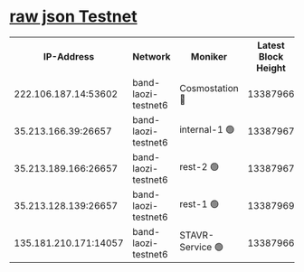 
[raw json Testnet](https://rpc-check.bandt.stavr.tech/bandt/rpcbandt_result.json)
=

<table><tr><th>IP-Address</th><th>Network</th><th>Moniker</th><th>Latest Block Height</th><th>Earliest Block Height</th><th>Catching Up</th><th>Voting Power</th><th>Scan Time</th></tr><tr><td>222.106.187.14:53602</td><td>band-laozi-testnet6</td><td>Cosmostation 🔴</td><td>13387966</td><td>13177501</td><td>False</td><td>2203223</td><td>2023-11-29T19:10:52.425851917UTC</td></tr><tr><td>35.213.166.39:26657</td><td>band-laozi-testnet6</td><td>internal-1 🟢</td><td>13387967</td><td>13287967</td><td>False</td><td>0</td><td>2023-11-29T19:10:55.705345328UTC</td></tr><tr><td>35.213.189.166:26657</td><td>band-laozi-testnet6</td><td>rest-2 🟢</td><td>13387967</td><td>13287967</td><td>False</td><td>0</td><td>2023-11-29T19:10:57.021400326UTC</td></tr><tr><td>35.213.128.139:26657</td><td>band-laozi-testnet6</td><td>rest-1 🟢</td><td>13387969</td><td>13287969</td><td>False</td><td>0</td><td>2023-11-29T19:11:00.354663009UTC</td></tr><tr><td>135.181.210.171:14057</td><td>band-laozi-testnet6</td><td>STAVR-Service 🟢</td><td>13387966</td><td>13383001</td><td>False</td><td>0</td><td>2023-11-29T19:10:51.114028493UTC</td></tr></table>
